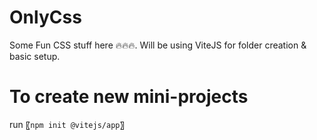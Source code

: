 # OnlyCss

Some Fun CSS stuff here 🔥🔥🔥.
Will be using ViteJS for folder creation & basic setup.

# To create new mini-projects

run 〖`npm init @vitejs/app`〗
